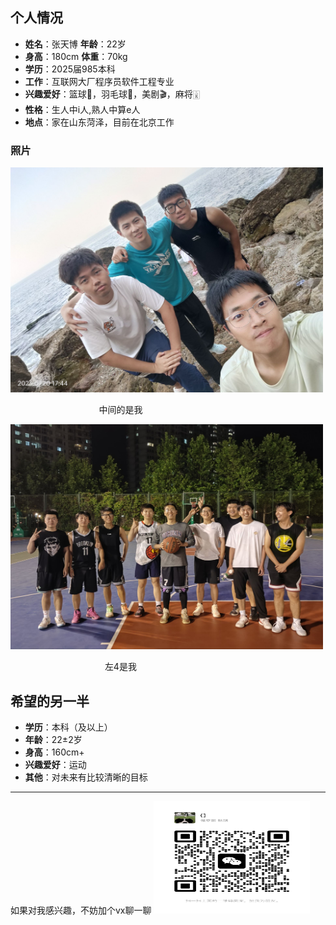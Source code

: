 ## 个人情况
- **姓名**：张天博      **年龄**：22岁
- **身高**：180cm      **体重**：70kg
- **学历**：2025届985本科     
- **工作**：互联网大厂程序员软件工程专业
- **兴趣爱好**：篮球🏀，羽毛球🏸，美剧🎬，麻将🀈
- **性格**：生人中i人,熟人中算e人
- **地点**：家在山东菏泽，目前在北京工作

### 照片

<img src="https://raw.githubusercontent.com/Elmo2022/pictureBed/master/img/202501111920421.jpg" alt="大连" width="500" height="360">
<p style="width:70%;text-align: center">中间的是我</p>

<img src="https://raw.githubusercontent.com/Elmo2022/pictureBed/master/img/202501111920087.jpg" alt="威海" width="500" height="360">
<p style="width:70%;text-align: center">左4是我</p>

## 希望的另一半
- **学历**：本科（及以上）
- **年龄**：22±2岁
- **身高**：160cm+
- **兴趣爱好**：运动
- **其他**：对未来有比较清晰的目标

---

如果对我感兴趣，不妨加个vx聊一聊
<img src="https://raw.githubusercontent.com/Elmo2022/pictureBed/master/img/202501111929763.jpg" alt="微信二维码" width="250" height="180">





